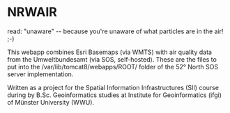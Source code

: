 # NRWAIR

read: "unaware" -- because you're unaware of what particles are in the air! ;-)

This webapp combines Esri Basemaps (via WMTS) with air quality data from the Umweltbundesamt (via SOS, self-hosted). These are the files to put into the /var/lib/tomcat8/webapps/ROOT/ folder of the 52° North SOS server implementation.

Written as a project for the Spatial Information Infrastructures (SII) course during by B.Sc. Geoinformatics studies at Institute for Geoinformatics (ifgi) of Münster University (WWU).